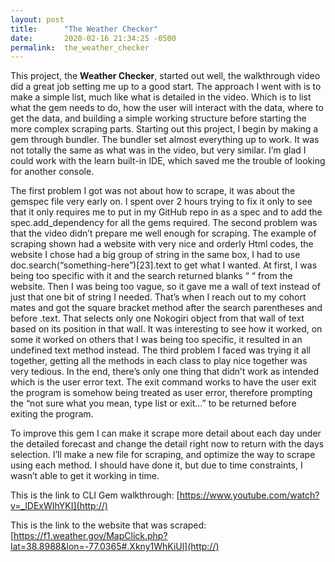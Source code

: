 ```yaml
---
layout: post
title:      "The Weather Checker"
date:       2020-02-16 21:34:25 -0500
permalink:  the_weather_checker
---
```



This project, the **Weather Checker**, started out well, the walkthrough video did a great job setting me up to a good start. The approach I went with is to make a simple list, much like what is detailed in the video. Which is to list what the gem needs to do, how the user will interact with the data, where to get the data, and building a simple working structure before starting the more complex scraping parts. Starting out this project, I begin by making a gem through bundler. The bundler set almost everything up to work. It was not totally the same as what was in the video, but very similar. I’m glad I could work with the learn built-in IDE, which saved me the trouble of looking for another console.

The first problem I got was not about how to scrape, it was about the gemspec file very early on. I spent over 2 hours trying to fix it only to see that it only requires me to put in my GitHub repo in as a spec and to add the spec.add_dependency for all the gems required. The second problem was that the video didn’t prepare me well enough for scraping. The example of scraping shown had a website with very nice and orderly Html codes, the website I chose had a big group of string in the same box, I had to use doc.search(“something-here”)[23].text to get what I wanted. At first, I was being too specific with it and the search returned blanks “ “ from the website. Then I was being too vague, so it gave me a wall of text instead of just that one bit of string I needed. That’s when I reach out to my cohort mates and got the square bracket method after the search parentheses and before .text. That selects only one Nokogiri object from that wall of text based on its position in that wall. It was interesting to see how it worked, on some it worked on others that I was being too specific, it resulted in an undefined text method instead. The third problem I faced was trying it all together, getting all the methods in each class to play nice together was very tedious. In the end, there’s only one thing that didn’t work as intended which is the user error text. The exit command works to have the user exit the program is somehow being treated as user error, therefore prompting the “not sure what you mean, type list or exit…” to be returned before exiting the program. 

To improve this gem I can make it scrape more detail about each day under the detailed forecast and change the detail right now to return with the days selection. I’ll make a new file for scraping, and optimize the way to scrape using each method. I should have done it, but due to time constraints, I wasn’t able to get it working in time. 

This is the link to CLI Gem walkthrough: [https://www.youtube.com/watch?v=_lDExWIhYKI](http://)

This is the link to the website that was scraped:  [https://f1.weather.gov/MapClick.php?lat=38.8988&lon=-77.0365#.Xkny1WhKiUl](http://)


